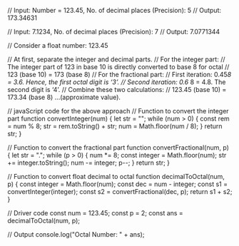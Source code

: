 // Input: Number = 123.45, No. of decimal places (Precision): 5
// Output: 173.34631

// Input: 7.1234, No. of decimal places (Precision): 7
// Output: 7.0771344

// Consider a float number: 123.45

// At first, separate the integer and decimal parts.
// For the integer part:
// The integer part of 123 in base 10 is directly converted to base 8 for octal
// 123 (base 10) = 173 (base 8)
// For the fractional part:
// First iteration: 0.45*8 = 3.6. Hence, the first octal digit is ‘3’.
// Second iteration: 0.6* 8 = 4.8. The second digit is ‘4’.
// Combine these two calculations:
// 123.45 (base 10) = 173.34 (base 8) …(approximate value).

// javaScript code for the above approach
// Function to convert the integer part
function convertInteger(num) {
  let str = "";
  while (num > 0) {
    const rem = num % 8;
    str = rem.toString() + str;
    num = Math.floor(num / 8);
  }
  return str;
}

// Function to convert the fractional part
function convertFractional(num, p) {
  let str = ".";
  while (p > 0) {
    num *= 8;
    const integer = Math.floor(num);
    str += integer.toString();
    num -= integer;
    p--;
  }
  return str;
}

// Function to convert float decimal to octal
function decimalToOctal(num, p) {
  const integer = Math.floor(num);
  const dec = num - integer;
  const s1 = convertInteger(integer);
  const s2 = convertFractional(dec, p);
  return s1 + s2;
}

// Driver code
const num = 123.45;
const p = 2;
const ans = decimalToOctal(num, p);

// Output
console.log("Octal Number: " + ans);
